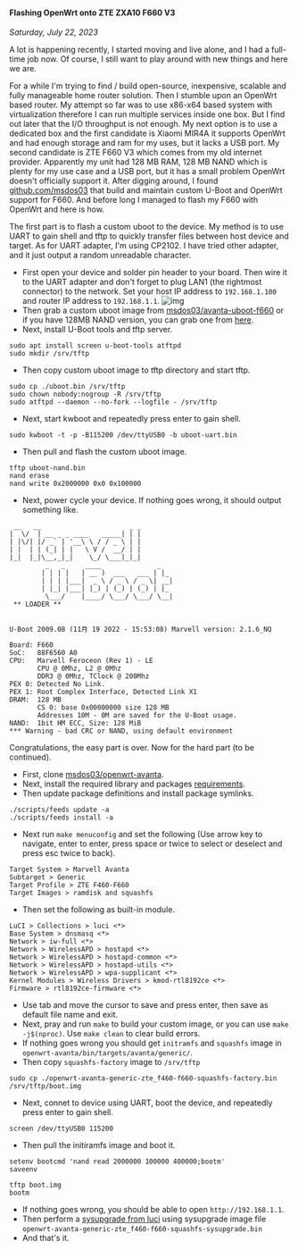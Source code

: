 #### Flashing OpenWrt onto ZTE ZXA10 F660 V3
_Saturday, July 22, 2023_

A lot is happening recently, I started moving and live alone, and I had 
a full-time job now. Of course, I still want to play around with new 
things and here we are.

For a while I'm trying to find / build open-source, inexpensive, scalable 
and fully manageable home router solution. Then I stumble upon an OpenWrt 
based router. My attempt so far was to use x86-x64 based system with 
virtualization therefore I can run multiple services inside one box. 
But I find out later that the I/O throughput is not enough. My next 
option is to use a dedicated box and the first candidate is Xiaomi MIR4A 
it supports OpenWrt and had enough storage and ram for my uses, but it 
lacks a USB port. My second candidate is ZTE F660 V3 which comes from my 
old internet provider. Apparently my unit had 128 MB RAM, 128 MB NAND 
which is plenty for my use case and a USB port, but it has a small 
problem OpenWrt doesn't officially support it. After digging around, 
I found [github.com/msdos03](https://github.com/msdos03) that build 
and maintain custom U-Boot and OpenWrt support for F660. And before 
long I managed to flash my F660 with OpenWrt and here is how.

The first part is to flash a custom uboot to the device. My method is 
to use UART to gain shell and tftp to quickly transfer files between 
host device and target. As for UART adapter, I'm using CP2102. I have 
tried other adapter, and it just output a random unreadable character.
* First open your device and solder pin header to your board. Then wire 
it to the UART adapter and don't forget to plug LAN1 (the rightmost 
connector) to the network. Set your host IP address to `192.168.1.100` 
and router IP address to `192.168.1.1`.
![img](https://catzy007.github.io/things/f660v3/serial.jpg)
* Then grab a custom uboot image from [msdos03/avanta-uboot-f660](https://github.com/msdos03/avanta-uboot-f660/releases) or if you have 128MB NAND version, you can grab one from [here](https://github.com/msdos03/avanta-uboot-f660/files/11854368/u-boot-f660_f660_128m_ddr3_nand.zip).
* Next, install U-Boot tools and tftp server.
```
sudo apt install screen u-boot-tools atftpd
sudo mkdir /srv/tftp
```
* Then copy custom uboot image to tftp directory and start tftp.
```
sudo cp ./uboot.bin /srv/tftp
sudo chown nobody:nogroup -R /srv/tftp
sudo atftpd --daemon --no-fork --logfile - /srv/tftp
```
* Next, start kwboot and repeatedly press enter to gain shell.
```
sudo kwboot -t -p -B115200 /dev/ttyUSB0 -b uboot-uart.bin
```
* Then pull and flash the custom uboot image.
```
tftp uboot-nand.bin
nand erase
nand write 0x2000000 0x0 0x100000
```
* Next, power cycle your device. If nothing goes wrong, it should output 
something like.
```
 __   __                      _ _
|  \/  | __ _ _ ____   _____| | |
| |\/| |/ _` | '__\ \ / / _ \ | |
| |  | | (_| | |   \ V /  __/ | |
|_|  |_|\__,_|_|    \_/ \___|_|_|
         _   _     ____              _
        | | | |   | __ )  ___   ___ | |_ 
        | | | |___|  _ \ / _ \ / _ \| __| 
        | |_| |___| |_) | (_) | (_) | |_ 
         \___/    |____/ \___/ \___/ \__| 
 ** LOADER **


U-Boot 2009.08 (11月 19 2022 - 15:53:08) Marvell version: 2.1.6_NQ

Board: F660
SoC:   88F6560 A0
CPU:   Marvell Feroceon (Rev 1) - LE
       CPU @ 0Mhz, L2 @ 0Mhz
       DDR3 @ 0Mhz, TClock @ 200Mhz
PEX 0: Detected No Link.
PEX 1: Root Complex Interface, Detected Link X1
DRAM:  128 MB
       CS 0: base 0x00000000 size 128 MB
       Addresses 10M - 0M are saved for the U-Boot usage.
NAND:  1bit HM ECC, Size: 128 MiB
*** Warning - bad CRC or NAND, using default environment
```

Congratulations, the easy part is over. Now for the hard part (to be continued).
* First, clone [msdos03/openwrt-avanta](https://github.com/msdos03/openwrt-avanta).
* Next, install the required library and packages [requirements](https://openwrt.org/docs/guide-developer/toolchain/install-buildsystem#debianubuntu).
* Then update package definitions and install package symlinks.
```
./scripts/feeds update -a
./scripts/feeds install -a
```
* Next run `make menuconfig` and set the following (Use arrow 
key to navigate, enter to enter, press space or twice to select 
or deselect and press esc twice to back).
```
Target System > Marvell Avanta
Subtarget > Generic
Target Profile > ZTE F460-F660
Target Images > ramdisk and squashfs
```
* Then set the following as built-in module.
```    
LuCI > Collections > luci <*>
Base System > dnsmasq <*>
Network > iw-full <*>
Network > WirelessAPD > hostapd <*>
Network > WirelessAPD > hostapd-common <*>
Network > WirelessAPD > hostapd-utils <*>
Network > WirelessAPD > wpa-supplicant <*>
Kernel Modules > Wireless Drivers > kmod-rtl8192ce <*>
Firmware > rtl8192ce-firmware <*>
```
* Use tab and move the cursor to save and press enter, then 
save as default file name and exit.
* Next, pray and run `make` to build your custom image, or you 
can use `make -j$(nproc)`. Use `make clean` to clear build errors.
* If nothing goes wrong you should get `initramfs` and `squashfs` 
image in `openwrt-avanta/bin/targets/avanta/generic/`.
* Then copy `squashfs-factory` image to `/srv/tftp`
```
sudo cp ./openwrt-avanta-generic-zte_f460-f660-squashfs-factory.bin /srv/tftp/boot.img
```
* Next, connet to device using UART, boot the device, and repeatedly 
press enter to gain shell.
```
screen /dev/ttyUSB0 115200
```
* Then pull the initiramfs image and boot it.
```
setenv bootcmd 'nand read 2000000 100000 400000;bootm'
saveenv

tftp boot.img
bootm
```
* If nothing goes wrong, you should be able to open `http://192.168.1.1`.
* Then perform a [sysupgrade from luci](https://openwrt.org/docs/guide-quick-start/sysupgrade.luci#verify_firmware_file_and_flash_the_firmware) using sysupgrade 
image file `openwrt-avanta-generic-zte_f460-f660-squashfs-sysupgrade.bin`
* And that's it.
